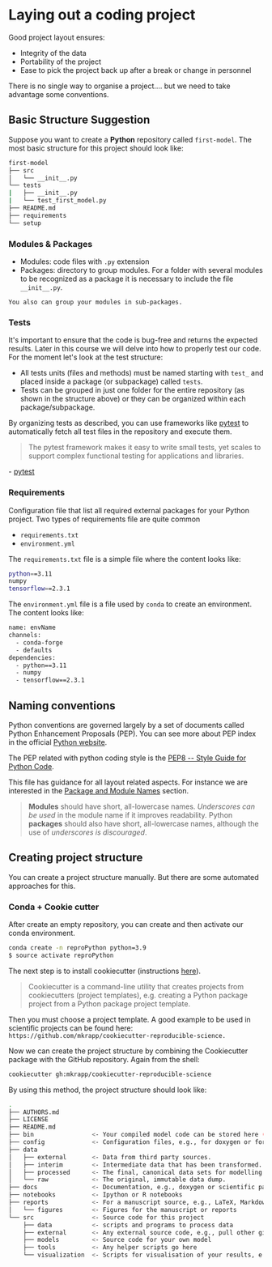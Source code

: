 # Laying out a coding project

Good project layout ensures:

- Integrity of the data
- Portability of the project
- Ease to pick the project back up after a break or change in personnel

There is no single way to organise a project.... but we need to take advantage
some conventions.

## Basic Structure Suggestion

Suppose you want to create a **Python** repository called `first-model`.
The most basic structure for this project should look like:

```bash
first-model
├── src
│   └── __init__.py
└── tests
|   ├── __init__.py
|   └── test_first_model.py
├── README.md
├── requirements
└── setup
```

### Modules & Packages

- Modules: code files with `.py` extension
- Packages: directory to group modules. For a folder with several modules to be
recognized as a package it is necessary to include the file `__init__.py`.

```{note}
You also can group your modules in sub-packages.
```

### Tests

It's important to ensure that the code is bug-free and returns the expected
results. Later in this course we will delve into how to properly test our code.
For the moment let's look at the test structure:

- All tests units (files and methods) must be named starting with `test_`
and placed inside a package (or subpackage) called `tests`.
- Tests can be grouped in just one folder for the entire repository (as shown in
the structure above) or they can be organized within each package/subpackage.

By organizing tests as described, you can use frameworks like
[pytest](https://pypi.org/project/pytest/) to automatically fetch all test files
in the repository and execute them.

> The pytest framework makes it easy to write small tests, yet scales to support
> complex functional testing for applications and libraries.

\- [pytest](https://pypi.org/project/pytest/)

### Requirements

Configuration file that list all required external packages for your Python project.
Two types of requirements file are quite common

- `requirements.txt`
- `environment.yml`

The `requirements.txt` file is a simple file where the content looks like:

```bash
python==3.11
numpy
tensorflow==2.3.1
```

The `environment.yml` file is a file used by `conda` to create an environment.
The content looks like:

```bash
name: envName
channels:
  - conda-forge
  - defaults
dependencies:
  - python==3.11
  - numpy
  - tensorflow==2.3.1
```

## Naming conventions

Python conventions are governed largely by a set of documents called Python
Enhancement Proposals (PEP). You can see more about PEP index in the official
[Python website](https://www.python.org/dev/peps/).

The PEP related with python coding style is the
[PEP8 -- Style Guide for Python Code](https://www.python.org/dev/peps/pep-0008/).

This file has guidance for all layout related aspects. For instance we are
interested in the [Package and Module Names](https://www.python.org/dev/peps/pep-0008/#package-and-module-names) section.

> **Modules** should have short, all-lowercase names. *Underscores can be used* in
> the module name if it improves readability. Python **packages** should also have
> short, all-lowercase names, although the use of *underscores is discouraged*.

## Creating project structure

You can create a project structure manually. But there are some automated
approaches for this.

### Conda + Cookie cutter

After create an empty repository, you can create and then activate our conda
environment.

```bash
conda create -n reproPython python=3.9
$ source activate reproPython
```

The next step is to install cookiecutter (instructions
[here](https://pypi.org/project/cookiecutter/)).

> Cookiecutter is a command-line utility that creates projects from
> cookiecutters (project templates), e.g. creating a Python package project
> from a Python package project template.

Then you must choose a project template.
A good example to be used in scientific projects can be found here:
`https://github.com/mkrapp/cookiecutter-reproducible-science.`

Now we can create the project structure by combining the Cookiecutter package
with the GitHub repository. Again from the shell:

```bash
cookiecutter gh:mkrapp/cookiecutter-reproducible-science
```

By using this method, the project structure should look like:

```bash
.
├── AUTHORS.md
├── LICENSE
├── README.md
├── bin                <- Your compiled model code can be stored here (not tracked by git)
├── config             <- Configuration files, e.g., for doxygen or for your model if needed
├── data
│   ├── external       <- Data from third party sources.
│   ├── interim        <- Intermediate data that has been transformed.
│   ├── processed      <- The final, canonical data sets for modelling.
│   └── raw            <- The original, immutable data dump.
├── docs               <- Documentation, e.g., doxygen or scientific papers (not tracked by git)
├── notebooks          <- Ipython or R notebooks
├── reports            <- For a manuscript source, e.g., LaTeX, Markdown, etc., or any project reports
│   └── figures        <- Figures for the manuscript or reports
└── src                <- Source code for this project
    ├── data           <- scripts and programs to process data
    ├── external       <- Any external source code, e.g., pull other git projects, or external libraries
    ├── models         <- Source code for your own model
    ├── tools          <- Any helper scripts go here
    └── visualization  <- Scripts for visualisation of your results, e.g., matplotlib, ggplot2 related.
```
